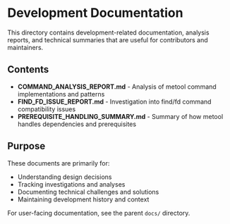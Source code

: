 # Development Documentation

This directory contains development-related documentation, analysis reports, and technical summaries that are useful for contributors and maintainers.

## Contents

- **COMMAND_ANALYSIS_REPORT.md** - Analysis of metool command implementations and patterns
- **FIND_FD_ISSUE_REPORT.md** - Investigation into find/fd command compatibility issues
- **PREREQUISITE_HANDLING_SUMMARY.md** - Summary of how metool handles dependencies and prerequisites

## Purpose

These documents are primarily for:
- Understanding design decisions
- Tracking investigations and analyses
- Documenting technical challenges and solutions
- Maintaining development history and context

For user-facing documentation, see the parent `docs/` directory.